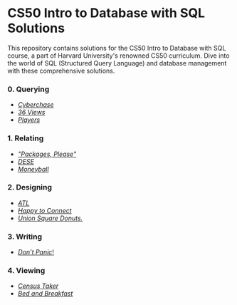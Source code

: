 # CS50 Intro to Database with SQL Solutions

This repository contains solutions for the CS50 Intro to Database with SQL
course, a part of Harvard University's renowned CS50 curriculum.
Dive into the world of SQL (Structured Query Language) and database management
with these
comprehensive solutions.

### 0. Querying

- [_Cyberchase_](0-Querying%2Fcyberchase)
- [_36 Views_](0-Querying%2F36-Views)
- [_Players_](0-Querying%2Fplayers)

### 1. Relating

- [_"Packages, Please"_](1-Relating%2Fpackages)
- [_DESE_](1-Relating%2FDESE)
- [_Moneyball_](1-Relating%2Fmoneyball)

### 2. Designing

- [_ATL_](2-Designing%2Fatl)
- [_Happy to Connect_](2-Designing%2Fconnect)
- [_Union Square Donuts._](2-Designing%2Fdonuts)

### 3. Writing

- [_Don’t Panic_!](3-Writing%2Fdont-panic)

### 4. Viewing

- [_Census Taker_](4-Viewing%2Fcensus)
- [_Bed and Breakfast_](4-Viewing%2Fbnb)
